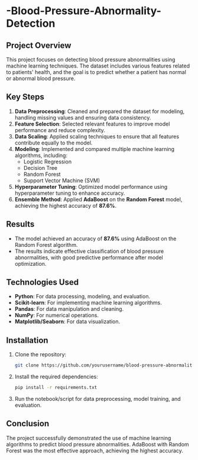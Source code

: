 # -Blood-Pressure-Abnormality-Detection

## Project Overview
This project focuses on detecting blood pressure abnormalities using machine learning techniques. The dataset includes various features related to patients' health, and the goal is to predict whether a patient has normal or abnormal blood pressure.

## Key Steps
1. **Data Preprocessing**: Cleaned and prepared the dataset for modeling, handling missing values and ensuring data consistency.
2. **Feature Selection**: Selected relevant features to improve model performance and reduce complexity.
3. **Data Scaling**: Applied scaling techniques to ensure that all features contribute equally to the model.
4. **Modeling**: Implemented and compared multiple machine learning algorithms, including:
   - Logistic Regression
   - Decision Tree
   - Random Forest
   - Support Vector Machine (SVM)
5. **Hyperparameter Tuning**: Optimized model performance using hyperparameter tuning to enhance accuracy.
6. **Ensemble Method**: Applied **AdaBoost** on the **Random Forest** model, achieving the highest accuracy of **87.6%**.

## Results
- The model achieved an accuracy of **87.6%** using AdaBoost on the Random Forest algorithm.
- The results indicate effective classification of blood pressure abnormalities, with good predictive performance after model optimization.

## Technologies Used
- **Python**: For data processing, modeling, and evaluation.
- **Scikit-learn**: For implementing machine learning algorithms.
- **Pandas**: For data manipulation and cleaning.
- **NumPy**: For numerical operations.
- **Matplotlib/Seaborn**: For data visualization.

## Installation

1. Clone the repository:
   ```bash
   git clone https://github.com/yourusername/blood-pressure-abnormality-detection.git
   ```

2. Install the required dependencies:
   ```bash
   pip install -r requirements.txt
   ```

3. Run the notebook/script for data preprocessing, model training, and evaluation.

## Conclusion
The project successfully demonstrated the use of machine learning algorithms to predict blood pressure abnormalities. AdaBoost with Random Forest was the most effective approach, achieving the highest accuracy.

